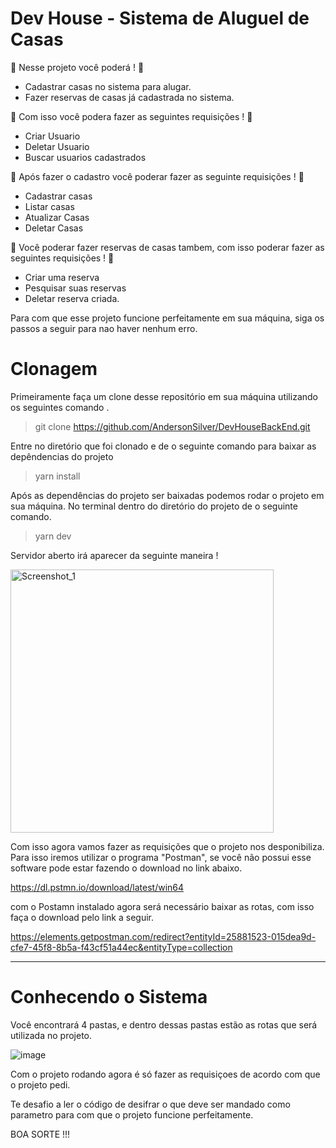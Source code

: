 # Dev House - Sistema de Aluguel de Casas

:diamond_shape_with_a_dot_inside: Nesse projeto você poderá ! :punch:

* Cadastrar casas no sistema para alugar.
* Fazer reservas de casas já cadastrada no sistema.

:diamond_shape_with_a_dot_inside: Com isso você podera fazer as seguintes requisições ! :punch:

* Criar Usuario
* Deletar Usuario
* Buscar usuarios cadastrados

:diamond_shape_with_a_dot_inside: Após fazer o cadastro você poderar fazer as seguinte requisições ! :punch:

* Cadastrar casas
* Listar casas
* Atualizar Casas
* Deletar Casas

:diamond_shape_with_a_dot_inside: Você poderar fazer reservas de casas tambem, com isso poderar fazer as seguintes requisições ! :punch:

* Criar uma reserva
* Pesquisar suas reservas
* Deletar reserva criada.

Para com que esse projeto funcione perfeitamente em sua máquina, siga os passos a seguir para nao haver nenhum erro.


# Clonagem

Primeiramente faça um clone desse repositório em sua máquina utilizando os seguintes comando .

> git clone https://github.com/AndersonSilver/DevHouseBackEnd.git

Entre no diretório que foi clonado e de o seguinte comando para baixar as depêndencias do projeto

> yarn install

Após as dependências do projeto ser baixadas podemos rodar o projeto em sua máquina. No terminal dentro do diretório do projeto de o seguinte comando.

> yarn dev

Servidor aberto irá aparecer da seguinte maneira !

<img width="421" alt="Screenshot_1" src="https://user-images.githubusercontent.com/125804426/230126421-0e993df9-c215-45c7-9ddd-355a9fb0dace.png">

Com isso agora vamos fazer as requisições que o projeto nos desponibiliza. Para isso iremos utilizar o programa "Postman", se você não possui esse software pode estar fazendo o download no link abaixo.

https://dl.pstmn.io/download/latest/win64

com o Postamn instalado agora será necessário baixar as rotas, com isso faça o download pelo link a seguir.

https://elements.getpostman.com/redirect?entityId=25881523-015dea9d-cfe7-45f8-8b5a-f43cf51a44ec&entityType=collection

<hr>

# Conhecendo o Sistema

Você encontrará 4 pastas, e dentro dessas pastas estão as rotas que será utilizada no projeto.

![image](https://user-images.githubusercontent.com/125804426/230420896-f33d58be-cf3c-44f0-9632-b5f21d45d8c6.png)

Com o projeto rodando agora é só fazer as requisiçoes de acordo com que o projeto pedi.

Te desafio a ler o código de desifrar o que deve ser mandado como parametro para com que o projeto funcione perfeitamente.

BOA SORTE !!!








